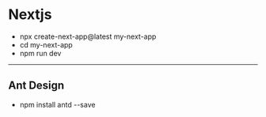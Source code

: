 # Nextjs

- npx create-next-app@latest my-next-app
- cd my-next-app
- npm run dev

---

## Ant Design

- npm install antd --save
